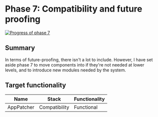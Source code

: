 # Phase 7: Compatibility and future proofing

[![Progress of phase 7](https://gist.githubusercontent.com/gerph/c26e8457269506554ec1f7533d2f9aed/raw/Progress-7.svg)](https://github.com/gerph/riscos64-status/wiki/Phase-7)

## Summary

In terms of future-proofing, there isn't a lot to include. However,
I have set aside phase 7 to move components into if they're not needed
at lower levels, and to introduce new modules needed by the system.

## Target functionality

| Name                      | Stack          | Functionality |
|---------------------------|----------------|---------------|
| AppPatcher                | Compatibility  | Functional |

<!-- Charts go here -->
